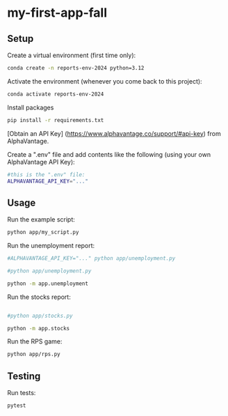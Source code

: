 # my-first-app-fall

## Setup

Create a virtual environment (first time only):

```sh
conda create -n reports-env-2024 python=3.12
```

Activate the environment (whenever you come back to this project):

```sh
conda activate reports-env-2024 
```

Install packages

```sh
pip install -r requirements.txt
```

[Obtain an API Key] (https://www.alphavantage.co/support/#api-key) from AlphaVantage. 

Create a ".env" file and add contents like the following (using your own AlphaVantage API Key):

```sh
#this is the ".env" file:
ALPHAVANTAGE_API_KEY="..."
```

## Usage

Run the example script:

```sh
python app/my_script.py
```

Run the unemployment report:

```sh
#ALPHAVANTAGE_API_KEY="..." python app/unemployment.py

#python app/unemployment.py

python -m app.unemployment
```

Run the stocks report:

```sh

#python app/stocks.py

python -m app.stocks
```

Run the RPS game:

```sh
python app/rps.py
```

## Testing

Run tests:

```sh
pytest
```

